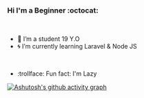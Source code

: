 ### Hi I'm a Beginner :octocat:
<br/>

- :running:  I’m a student 19 Y.O
- :cyclone:  I’m currently learning Laravel & Node JS
<br/>

- :trollface:  Fun fact: I'm Lazy 

[![Ashutosh's github activity graph](https://activity-graph.herokuapp.com/graph?username=JunedSetiawan&theme=redical)](https://github.com/JunedSetiawan)

